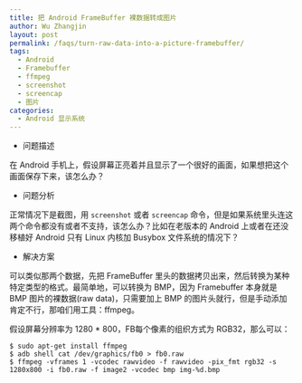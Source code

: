 ```yaml
---
title: 把 Android FrameBuffer 裸数据转成图片
author: Wu Zhangjin
layout: post
permalink: /faqs/turn-raw-data-into-a-picture-framebuffer/
tags:
  - Android
  - Framebuffer
  - ffmpeg
  - screenshot
  - screencap
  - 图片
categories:
  - Android 显示系统
---
```


  * 问题描述

在 Android 手机上，假设屏幕正亮着并且显示了一个很好的画面，如果想把这个画面保存下来，该怎么办？

  * 问题分析

正常情况下是截图，用 `screenshot` 或者 `screencap` 命令，但是如果系统里头连这两个命令都没有或者不支持，该怎么办？比如在老版本的
Android 上或者在还没移植好 Android 只有 Linux 内核加 Busybox 文件系统的情况下？

  * 解决方案

可以类似那两个数据，先把 FrameBuffer 里头的数据拷贝出来，然后转换为某种特定类型的格式。最简单地，可以转换为 BMP，因为 Framebuffer 本身就是 BMP 图片的裸数据(raw data)，只需要加上 BMP 的图片头就行，但是手动添加肯定不行，那咱们用工具：ffmpeg。

假设屏幕分辨率为 1280 * 800，FB每个像素的组织方式为 RGB32，那么可以：

    $ sudo apt-get install ffmpeg
    $ adb shell cat /dev/graphics/fb0 > fb0.raw
    $ ffmpeg -vframes 1 -vcodec rawvideo -f rawvideo -pix_fmt rgb32 -s 1280x800 -i fb0.raw -f image2 -vcodec bmp img-%d.bmp    

